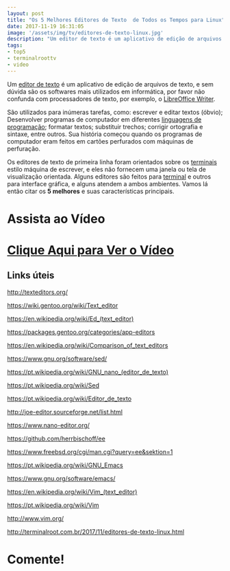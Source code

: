 ```yaml
---
layout: post
title: "Os 5 Melhores Editores de Texto  de Todos os Tempos para Linux"
date: 2017-11-19 16:31:05
image: '/assets/img/tv/editores-de-texto-linux.jpg'
description: "Um editor de texto é um aplicativo de edição de arquivos de texto, e sem dúvida são os softwares mais utilizados em informática."
tags:
- top5
- terminalroottv
- video
---
```


Um [editor de texto](http://texteditors.org/) é um aplicativo de edição de arquivos de texto, e sem dúvida são os softwares mais utilizados em informática, por favor não confunda com processadores de texto, por exemplo, o [LibreOffice Writer](http://www.terminalroot.com.br/2016/10/aprenda-usar-o-libreoffice.html). 

São utilizados para inúmeras tarefas, como: escrever e editar textos (óbvio); Desenvolver programas de computador em diferentes [linguagens de programação](http://terminalroot.com.br/2016/10/blog-linux-ola-mundo-9-linguagens.html); formatar textos; substituir trechos; corrigir ortografia e sintaxe, entre outros. Sua história começou quando os programas de computador eram feitos em cartões perfurados com máquinas de perfuração. 

Os editores de texto de primeira linha foram orientados sobre os [terminais](http://terminalroot.com.br/tags/#terminal) estilo máquina de escrever, e eles não fornecem uma janela ou tela de visualização orientada. Alguns editores são feitos para [terminal](http://terminalroot.com.br/tags/#terminal) e outros para interface gráfica, e alguns atendem a ambos ambientes. Vamos lá então citar os __5 melhores__ e suas características principais.

# Assista ao Vídeo

# [Clique Aqui para Ver o Vídeo](https://www.youtube.com/watch?v=mmIycP6egqQ)


## Links úteis

<http://texteditors.org/>

<https://wiki.gentoo.org/wiki/Text_editor>

<https://en.wikipedia.org/wiki/Ed_(text_editor)>

<https://packages.gentoo.org/categories/app-editors>

<https://en.wikipedia.org/wiki/Comparison_of_text_editors>

<https://www.gnu.org/software/sed/>

<https://pt.wikipedia.org/wiki/GNU_nano_(editor_de_texto)>

<https://pt.wikipedia.org/wiki/Sed>

<https://pt.wikipedia.org/wiki/Editor_de_texto>

<http://joe-editor.sourceforge.net/list.html>

<https://www.nano-editor.org/>

<https://github.com/herrbischoff/ee>

<https://www.freebsd.org/cgi/man.cgi?query=ee&sektion=1>

<https://pt.wikipedia.org/wiki/GNU_Emacs>

<https://www.gnu.org/software/emacs/>

<https://en.wikipedia.org/wiki/Vim_(text_editor)>

<https://pt.wikipedia.org/wiki/Vim>

<http://www.vim.org/>

<http://terminalroot.com.br/2017/11/editores-de-texto-linux.html>

# Comente!


<script async src="https://pagead2.googlesyndication.com/pagead/js/adsbygoogle.js"></script>

<!-- Informat -->
<ins class="adsbygoogle"
 style="display:block"
 data-ad-client="ca-pub-2838251107855362"
 data-ad-slot="2327980059"
 data-ad-format="auto"
 data-full-width-responsive="true"></ins>

<script>
(adsbygoogle = window.adsbygoogle || []).push({});
</script>



